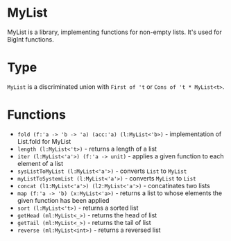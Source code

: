 # MyList

MyList is a library, implementing functions for non-empty lists. It's used for BigInt functions.

# Type

`MyList` is a discriminated union with `First of 't` or `Cons of 't * MyList<t>`. 

# Functions

* `fold (f:'a -> 'b -> 'a) (acc:'a) (l:MyList<'b>)` - implementation of List.fold for MyList
* `length (l:MyList<'t>)` - returns a length of a list
* `iter (l:MyList<'a'>) (f:'a -> unit)` - applies a given function to each element of a list
* `sysListToMyList (l:MyList<'a'>)` - converts `List` to `MyList`
* `myListToSystemList (l:MyList<'a'>)` - converts `MyList` to `List` 
* `concat (l1:MyList<'a'>) (l2:MyList<'a'>)` - concatinates two lists
* `map (f:'a -> 'b) (x:MyList<'a>)` - returns a list to whose elements the given function has been applied 
* `sort (l:MyList<'t>)` - returns a sorted list
* `getHead (ml:MyList<_>)` - returns the head of list
* `getTail (ml:MyList<_>)` - returns the tail of list
* `reverse (ml:MyList<int>)` - returns a reversed list